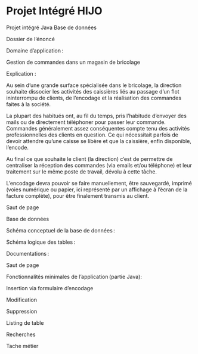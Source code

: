 # Projet Intégré HIJO

Projet intégré Java Base de données 

Dossier de l’énoncé 

Domaine d’application :  

Gestion de commandes dans un magasin de bricolage 

Explication :  

Au sein d’une grande surface spécialisée dans le bricolage, la direction souhaite dissocier les activités des caissières liés au passage d’un flot ininterrompu de clients, de l’encodage et la réalisation des commandes faites à la société.  

La plupart des habitués ont, au fil du temps, pris l’habitude d’envoyer des mails ou de directement téléphoner pour passer leur commande. Commandes généralement assez conséquentes compte tenu des activités professionnelles des clients en question. Ce qui nécessitait parfois de devoir attendre qu’une caisse se libère et que la caissière, enfin disponible, l’encode.  

Au final ce que souhaite le client (la direction) c’est de permettre de centraliser la réception des commandes (via emails et/ou téléphone) et leur traitement sur le même poste de travail, dévolu à cette tâche. 

L’encodage devra pouvoir se faire manuellement, être sauvegardé, imprimé (voies numérique ou papier, ici représenté par un affichage à l’écran de la facture complète), pour être finalement transmis au client. 

Saut de page
 

Base de données 

Schéma conceptuel de la base de données : 

Schéma logique des tables : 

Documentations :  

Saut de page
 

Fonctionnalités minimales de l’application (partie Java): 

Insertion via formulaire d’encodage 

Modification 

Suppression 

Listing de table 

Recherches 

Tache métier 

 